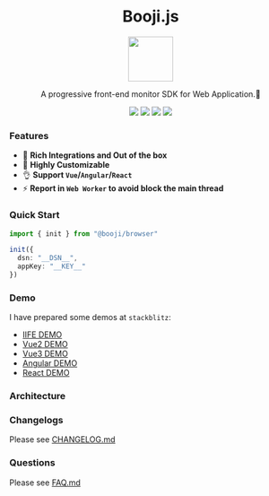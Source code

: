 <h1 align="center">Booji.js</h1>
<div align="center">
<img src="https://avatars.githubusercontent.com/u/76474976?s=96&v=4" width="80" />
</div>

<p align="center">A progressive front-end monitor SDK for Web Application.🎉</p>

<p align="center">
<a href="https://github.com/tian0o0/booji/tags"><img src="https://img.shields.io/github/v/tag/tian0o0/booji?logo=github&style=for-the-badge"/></a>
<a href="https://github.com/tian0o0/booji/actions"><img src="https://img.shields.io/github/workflow/status/tian0o0/booji/Deploy?logo=github&style=for-the-badge"/></a>
<a href="https://app.codecov.io/gh/tian0o0/booji/"><img src="https://img.shields.io/codecov/c/github/tian0o0/booji/master?logo=codecov&style=for-the-badge"/></a>
<a href="https://space.bilibili.com/7230077"><img src="https://img.shields.io/badge/B站-来干杯鸭-f3f3f3?logo=bilibili&labelColor=ff69b4&logoColor=white&style=for-the-badge"/></a>
</p>

### Features
- :gift: **Rich Integrations and Out of the box**
- :art: **Highly Customizable**
- :ok_hand: **Support `Vue`/`Angular`/`React`**
- :zap: **Report in `Web Worker` to avoid block the main thread**

### Quick Start
```ts
import { init } from "@booji/browser"

init({
  dsn: "__DSN__",
  appKey: "__KEY__"
})
```

### Demo
I have prepared some demos at `stackblitz`:
- [IIFE DEMO](https://stackblitz.com/edit/web-platform-h6mvwt?embed=1&file=index.html)
- [Vue2 DEMO]()
- [Vue3 DEMO]()
- [Angular DEMO]()
- [React DEMO]()

### Architecture

### Changelogs
Please see [CHANGELOG.md](https://github.com/tian0o0/booji/blob/master/CHANGELOG.md)
### Questions
Please see [FAQ.md](https://github.com/tian0o0/booji/blob/master/FAQ.md)
